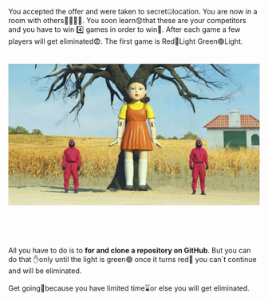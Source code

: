 You accepted the offer and were taken to secret🤐location.
You are now in a room with others👨‍👨‍👦‍👦.
You soon learn😟that these are your competitors and you have to win 4️⃣ games in order to win🥳.
After each game a few players will get eliminated😨.
The first game is Red🔴Light Green🟢Light.
<br/>
<br/>




![Round 1](https://github.com/shreyan55/assets/blob/main/WhatsApp%20Image%202022-01-22%20at%2012.10.22.jpeg)





<br/>
<br/>
<br/>

All you have to do is to <b> for and clone a repository on GitHub</b>. But you can do that ✋only until the light is green🟢 once it turns red🔴 you can`t continue and will be eliminated.<br/>
<br/>
Get going🎢because you have limited time⌛or else you will get eliminated.
